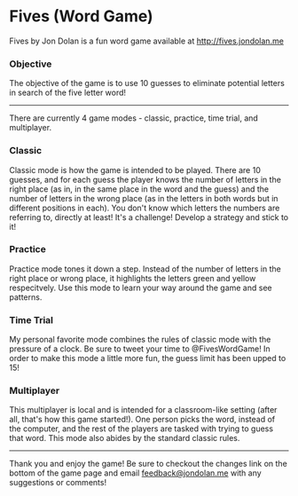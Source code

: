 # Fives (Word Game)

Fives by Jon Dolan is a fun word game available at http://fives.jondolan.me

### Objective
The objective of the game is to use 10 guesses to eliminate potential letters in search of the five letter word!

---

There are currently 4 game modes - classic, practice, time trial, and multiplayer.

### Classic
Classic mode is how the game is intended to be played. There are 10 guesses, and for each guess the player knows the number of letters in the right place (as in, in the same place in the word and the guess) and the number of letters in the wrong place (as in the letters in both words but in different positions in each). You don't know which letters the numbers are referring to, directly at least! It's a challenge! Develop a strategy and stick to it!

### Practice
Practice mode tones it down a step. Instead of the number of letters in the right place or wrong place, it highlights the letters green and yellow respecitvely. Use this mode to learn your way around the game and see patterns.

### Time Trial
My personal favorite mode combines the rules of classic mode with the pressure of a clock. Be sure to tweet your time to @FivesWordGame! In order to make this mode a little more fun, the guess limit has been upped to 15!

### Multiplayer
This multiplayer is local and is intended for a classroom-like setting (after all, that's how this game started!). One person picks the word, instead of the computer, and the rest of the players are tasked with trying to guess that word. This mode also abides by the standard classic rules.

---

Thank you and enjoy the game! Be sure to checkout the changes link on the bottom of the game page and email feedback@jondolan.me with any suggestions or comments!
